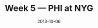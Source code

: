 ---
layout: game
title: Week 5 — PHI at NYG
season: 2013
game_id: 2013_05_PHI_NYG
week: 5
date: 2013-10-06
home_team: NYG
away_team: PHI
final_home: 21
final_away: 36
pbp_url: /assets/data/pbp/2013/2013_05_PHI_NYG.csv.gz
---